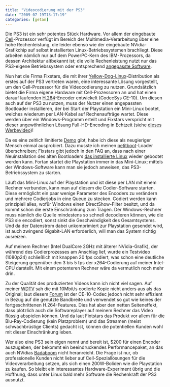 ```yaml
---
title: "Videocodierung mit der PS3"
date: "2009-07-19T13:17:19"
categories: [getan]
---
```


Die PS3 ist ein sehr potentes Stück Hardware. Vor allem der eingebaute [Cell](http://de.wikipedia.org/wiki/Cell_(Prozessor))-Prozessor verfügt im Bereich der Multimedia-Verarbeitung über eine hohe Rechenleistung, die leider ebenso wie der eingebaute NVidia-Grafikchip auf selbst installierten Linux-Betriebssystemen brachliegt. Diese arbeiten nämlich nur auf dem PowerPC-Kern des IBM-Prozessors, da dessen Architektur altbekannt ist; die volle Rechenleistung nutzt nur das PS3-eigene Betriebssystem oder entsprechend [angepasste Software](http://wiki.ps2dev.org/ps3:spu-medialib).

Nun hat die Firma Fixstars, die mit ihrer [Yellow-Dog-Linux](http://us.fixstars.com/products/ydl/intro.shtml)-Distribution als erstes auf der PS3 vertreten waren, eine interessante Lösung vorgestellt, um den Cell-Prozessor für die Videocodierung zu nutzen. Grundsätzlich bietet die Firma eigene Hardware mit Cell-Prozessoren an und hat einen darauf laufenden [H.264](http://de.wikipedia.org/wiki/H.264)-Encoder entwickelt (CodecSys CE-10). Um diesen auch auf der PS3 zu nutzen, muss der Nutzer einen angepassten Bootloader installieren, der bei Start der Playstation ein Mini-Linux bootet, welches wiederum per LAN-Kabel auf Rechenaufträge wartet. Diese werden über ein Windows-Programm erteilt und Fixstars verspricht mit dieser ungewöhnlichen Lösung Full-HD-Encoding in Echtzeit (siehe [dieses Werbevideo](http://www.youtube.com/watch?v=z1Oqc4yjIq8))!

Da es eine zeitlich limitierte [Demo](http://codecsys.fixstars.com/en/) gibt, habe ich diese als neugieriger Mensch einmal ausprobiert. Dazu musste ich meinen [petitboot](http://ozlabs.org/~jk/projects/petitboot/)-Loader überschreiben; Fixstars gibt jedoch in den FAQ an, dass nach einer Neuinstallation des alten Bootloaders [das installierte Linux](/2008/09/21/kubuntu-runs-my-playstation/) wieder gebootet werden kann. Fortan startet die Playstation immer in das Mini-Linux; mittels der Windows-Software kann man sie jedoch anweisen, das PS3-Betriebssystem zu starten.

Läuft das Mini-Linux auf der Playstation und ist diese per LAN mit einem Rechner verbunden, kann man auf diesem die Codier-Software starten. Diese ermöglicht ein paar wenige Parameter des Encoders zu verändern und mehrere Codierjobs in eine Queue zu stecken. Codiert werden kann prinzipiell alles, wofür Windows einen DirectShow-Filter besitzt, und da kommt schon die erste Einschränkung zum Tragen. Der Windows-Rechner muss nämlich die Quelle mindestens so schnell decodieren können, wie die PS3 sie encodiert, sonst sinkt die Geschwindigkeit des Gesamtsystems. Und da der Datenstrom dabei unkomprimiert zur Playstation gesendet wird, ist auch zwingend Gigabit-LAN erforderlich, will man das System richtig ausreizen.

Auf meinem Rechner (Intel DualCore 2GHz mit älterer NVidia-Grafik), der während des Codierprozesses am Anschlag lief, wurde ein Testvideo (1080p24) schließlich mit knappen 20 fps codiert, was schon eine deutliche Steigerung gegenüber den 3 bis 5 fps der x264-Codierung auf meiner Intel-CPU darstellt. Mit einem potenteren Rechner wäre da vermutlich noch mehr drin.

Zu der Qualität des produzierten Videos kann ich nicht viel sagen. Auf meiner [WDTV](/2009/02/21/mein-neues-spielzeug/) sah die mit 10Mbit/s codierte Kopie nicht anders aus als das Original; laut diesem [Forum](http://forum.beyond3d.com/showthread.php?p=1313487) ist der CE-10-Codec jedoch nicht sehr effizient in Bezug auf die genutzte Bandbreite und verwendet so gut wie keines der fortgeschrittenen H.264-Features. Dies hat aber den netten Seiteneffekt, dass plötzlich auch die Softwareplayer auf meinem Rechner das Video flüssig abspielen können. Und da laut Fixtstars das Produkt vor allem für die Blu-Ray-Codierung (kein Platzproblem) und das Streamen (meist schwachbrüstige Clients) gedacht ist, können die potentiellen Kunden wohl mit dieser Einschränkung leben.

Wer also eine PS3 sein eigen nennt und bereit ist, \$200 für einen Encoder auszugeben, der bekommt ein beeindruckendes Performancepaket, an das auch NVidias [Badaboom](http://www.badaboomit.com/) nicht heranreicht. Die Frage ist nur, ob professionelle Kunden nicht lieber auf Cell-Speziallösungen für die Videoverarbeitung setzen, als sich einen 200W-Boliden wie die Playstation zu kaufen. So bleibt ein interessantes Hardware-Experiment übrig und die Hoffnung, dass unter Linux bald mehr Software die Rechenkraft der PS3 ausnutzt.
